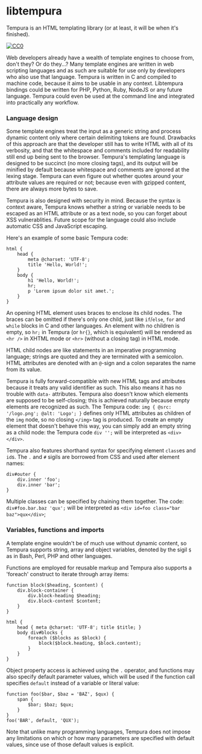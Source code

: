 # libtempura

Tempura is an HTML templating library (or at least, it will be when it's finished).

[![CC0](http://i.creativecommons.org/p/zero/1.0/88x31.png)](http://creativecommons.org/publicdomain/zero/1.0/)

Web developers already have a wealth of template engines to choose from, don't they? Or do they...? Many template engines are written in web scripting languages and as such are suitable for use only by developers who also use that language. Tempura is written in C and compiled to machine code, because it aims to be usable in any context. Libtempura bindings could be written for PHP, Python, Ruby, NodeJS or any future language. Tempura could even be used at the command line and integrated into practically any workflow.

### Language design

Some template engines treat the input as a generic string and process dynamic content only where certain delimiting tokens are found. Drawbacks of this approach are that the developer still has to write HTML with all of its verbosity, and that the whitespace and comments included for readability still end up being sent to the browser. Tempura's templating language is designed to be succinct (no more closing tags), and its output will be minified by default because whitespace and comments are ignored at the lexing stage. Tempura can even figure out whether quotes around your attribute values are required or not; because even with gzipped content, there are always more bytes to save.

Tempura is also designed with security in mind. Because the syntax is context aware, Tempura knows whether a string or variable needs to be escaped as an HTML attribute or as a text node, so you can forget about XSS vulnerablities. Future scope for the language could also include automatic CSS and JavaScript escaping.

Here's an example of some basic Tempura code:
```
html {
	head {
    	meta @charset: 'UTF-8';
        title 'Hello, World!';
    }
    body {
    	h1 'Hello, World!';
        hr;
        p 'Lorem ipsum dolor sit amet.';
    }
}
```

An opening HTML element uses braces to enclose its child nodes. The braces can be omitted if there's only one child, just like `if`/`else`, `for` and `while` blocks in C and other languages. An element with no children is empty, so `hr;` in Tempura (or `hr{}`, which is equivalent) will be rendered as `<hr />` in XHTML mode or `<hr>` (without a closing tag) in HTML mode.

HTML child nodes are like statements in an imperative programming language; strings  are quoted and they are terminated with a semicolon. HTML attributes are denoted with an `@`-sign and a colon separates the name from its value.

Tempura is fully forward-compatible with new HTML tags and attributes because it treats any valid identifier as such. This also means it has no trouble with `data-` attributes. Tempura also doesn't know which elements are supposed to be self-closing; this is achieved naturally because empty elements are recognized as such. The Tempura code: `img { @src: '/logo.png'; @alt: 'Logo'; }` defines only HTML attributes as children of the `img` node, so no closing `</img>` tag is produced. To create an empty element that doesn't behave this way, you can simply add an empty string as a child node: the Tempura code `div '';` will be interpreted as `<div></div>`.

Tempura also features shorthand syntax for specifying element `class`es and `id`s. The `.` and `#` sigils are borrowed from CSS and used after element names:
```
div#outer {
	div.inner 'foo';
    div.inner 'bar';
}
```

Multiple classes can be specified by chaining them together. The code: `div#foo.bar.baz 'qux';` will be interpreted as `<div id=foo class="bar baz">qux</div>`;

### Variables, functions and imports

A template engine wouldn't be of much use without dynamic content, so Tempura supports string, array and object variables, denoted by the sigil `$` as in Bash, Perl, PHP and other languages.

Functions are employed for reusable markup and Tempura also supports a 'foreach' construct to iterate through array items:
```
function block($heading, $content) {
	div.block-container {
    	div.block-heading $heading;
        div.block-content $content;
    }
}

html {
	head { meta @charset: 'UTF-8'; title $title; }
    body div#blocks {
        foreach ($blocks as $block) {
            block($block.heading, $block.content);
        }
    }
}
```

Object property access is achieved using the `.` operator, and functions may also specify default parameter values, which will be used if the function call specifies `default` instead of a variable or literal value:
```
function foo($bar, $baz = 'BAZ', $qux) {
	span {
    	$bar; $baz; $qux;
    }
}
foo('BAR', default, 'QUX');
```

Note that unlike many programming languages, Tempura does not impose any limitations on which or how many parameters are specified with default values, since use of those default values is explicit.
